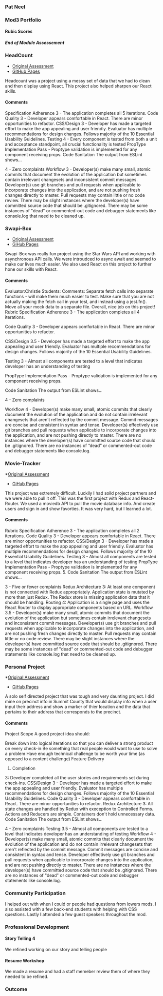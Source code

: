 ### Pat Neel 

### Mod3 Portfolio

#### Rubic Scores 

##### End of Module Assessement

### HeadCount
* [Original Assessment](https://github.com/turingschool-examples/headcount2.0)
* [GitHub Pages](https://github.com/jdursema/HeadCount2.0)

Headcount was a project using a messy set of data that we had to clean and then display using React. This project also helped sharpen our React skills.

#### Comments

Specification Adherence
3 - The application completes all 5 iterations.
Code Quality
3 - Developer appears comfortable in React. There are minor opportunities to refactor.
CSS/Design
3 - Developer has made a targeted effort to make the app appealing and user friendly. Evaluator has multiple recommendations for design changes. Follows majority of the 10 Essential Usability Guidelines.
Testing
4 - Every component is tested from both a unit and acceptance standpoint, all crucial functionality is tested
PropType Implementation
Pass - Proptype validation is implemented for any component receiving props.
Code Sanitation
The output from ESLint shows…

4 - Zero complaints
Workflow
3 - Developer(s) make many small, atomic commits that document the evolution of the application but sometimes contain irrelevant changesets and inconsistent commit messages. Developer(s) use git branches and pull requests when applicable to incorporate changes into the application, and are not pushing fresh changes directly to master. Pull requests may contain little or no code review. There may be slight instances where the developer(s) have committed source code that should be .gitignored. There may be some instances of "dead" or commented-out code and debugger statements like console.log that need to be cleaned up.

### Swapi-Box
* [Original Assessment](http://frontend.turing.io/projects/swapi-box.html)
* [GiHub Pages](https://github.com/patrickjneel/swapi-box)

Swapi-Box was really fun project using the Star Wars API and working with asynchronous API calls. We were introudced to async await and seemed to make our lives much easier. We also used React on this project to further hone our skills with React.

#### Comments

Evaluator:Christie
Students:
Comments: Separate fetch calls into separate functions - will make them much easier to test. Make sure that you are not actually making the fetch call in your test, and instead using a jest.fn(). Move all your mock data to a separate file. Overall, nice job on this project!
Rubric
Specification Adherence
3 - The application completes all 4 iterations.

Code Quality
3 - Developer appears comfortable in React. There are minor opportunities to refactor.

CSS/Design
3.5 - Developer has made a targeted effort to make the app appealing and user friendly. Evaluator has multiple recommendations for design changes. Follows majority of the 10 Essential Usability Guidelines.

Testing
3 - Almost all components are tested to a level that indicates developer has an understanding of testing

PropType Implementation
Pass - Proptype validation is implemented for any component receiving props.

Code Sanitation
The output from ESLint shows…

4 - Zero complaints

Workflow
4 - Developer(s) make many small, atomic commits that clearly document the evolution of the application and do not contain irrelevant changesets that aren’t reflected by the commit message. Commit messages are concise and consistent in syntax and tense. Developer(s) effectively use git branches and pull requests when applicable to incorporate changes into the application, and are not pushing directly to master. There are no instances where the developer(s) have committed source code that should be .gitignored. There are no instances of “dead” or commented-out code and debugger statements like console.log.

### Movie-Tracker
*[Original Assessment](https://github.com/turingschool-examples/movie-tracker)
* [GiHub Pages](https://github.com/JorgeEdPerezGa/movie-tracker)

This project was extremely difficult. Luckily I had soild project partners and we were able to pull it off. This was the first project with Redux and React-Router. We used a moviedb API to pull the movie database info. And create users and sign in and show favorties. It was very hard, but I learned a lot.

#### Comments

Rubric
Specification Adherence
3 - The application completes all 2 iterations.
Code Quality
3 - Developer appears comfortable in React. There are minor opportunities to refactor.
CSS/Design
3 - Developer has made a targeted effort to make the app appealing and user friendly. Evaluator has multiple recommendations for design changes. Follows majority of the 10 Essential Usability Guidelines.
Testing
3 - Almost all components are tested to a level that indicates developer has an understanding of testing
PropType Implementation
Pass - Proptype validation is implemented for any component receiving props.
5. Code Sanitation
The output from ESLint shows…

3 - Five or fewer complaints
Redux Architecture
3: At least one component is not connected with Redux appropriately. Application state is mutated by more than just Redux. The Redux store is missing application data that it should be handling.
Routing
4: Application is a single page and uses the React Router to display appropriate components based on URL.
Workflow
3.5 - Developer(s) make many small, atomic commits that document the evolution of the application but sometimes contain irrelevant changesets and inconsistent commit messages. Developer(s) use git branches and pull requests when applicable to incorporate changes into the application, and are not pushing fresh changes directly to master. Pull requests may contain little or no code review. There may be slight instances where the developer(s) have committed source code that should be .gitignored. There may be some instances of "dead" or commented-out code and debugger statements like console.log that need to be cleaned up.

### Personal Project
*[Original Assessment](http://frontend.turing.io/projects/self-directed-project.html)
* [GiHub Pages](https://github.com/patrickjneel/Summit-County-Precincts-)

A solo self directed project that was tough and very daunting project. I did mine on precinct info in Summit County that would display info when a user input their address and show a marker of thier location and the data that pertains to their address that corresponds to the precinct.

#### Comments

Project Scope
A good project idea should:

Break down into logical iterations so that you can deliver a strong product on every check-in
Be something that real people would want to use to solve a problem
Have enough technical challenge to be worth your time (as opposed to a content challenge)
Feature Delivery
1. Completion

3: Developer completed all the user stories and requirements set during check-ins.
CSS/Design
3 - Developer has made a targeted effort to make the app appealing and user friendly. Evaluator has multiple recommendations for design changes. Follows majority of the 10 Essential Usability Guidelines.
Code Quality
3 - Developer appears comfortable in React. There are minor opportunities to refactor.
Redux Architecture
3: All state changes are handled by Redux with exeception to Controlled Forms. Actions and Reducers are simple. Containers don't hold unnecessary data.
Code Sanitation
The output from ESLint shows…

4 - Zero complaints
Testing
3.5 - Almost all components are tested to a level that indicates developer has an understanding of testing
Workflow
4 - Developer(s) make many small, atomic commits that clearly document the evolution of the application and do not contain irrelevant changesets that aren't reflected by the commit message. Commit messages are concise and consistent in syntax and tense. Developer effectively use git branches and pull requests when applicable to incorporate changes into the application, and are not pushing directly to master. There are no instances where the developer(s) have committed source code that should be .gitignored. There are no instances of "dead" or commented-out code and debugger statements like console.log.

### Community Participation
I helped out with when I could or people had questions from lowers mods. I also assisted with a few back-end students with helping with CSS questions. Lastly I attended a few guest speakers throughout the mod.

### Professional Development

#### Story Telling 4
We refined working on our story and telling people

#### Resume Workshop
We made a resume and had a staff memeber review them of where they needed to be refined.

### Outcome

